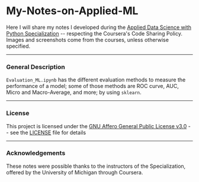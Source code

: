 # My-Notes-on-Applied-ML
Here I will share my notes I developed during the [Applied Data Science with Python Specialization](https://www.coursera.org/specializations/data-science-python) -- respecting the  Coursera's Code Sharing Policy. Images and screenshots come from the courses, unless otherwise specified.

---

### General Description

`Evaluation_ML.ipynb` has the different evaluation methods to measure the performance of a model; some of those methods are ROC curve, AUC, Micro and Macro-Average, and more; by using `sklearn`. 

---
### License

This project is licensed under the [GNU Affero General Public License v3.0](https://www.gnu.org/licenses/agpl-3.0.en.html) -- 
see the [LICENSE](https://github.com/Chinnasf/My-Notes-on-Applied-ML/blob/master/LICENSE) file for details

---

### Acknowledgements

These notes were possible thanks to the instructors of the Specialization, offered by the University of Michigan through Coursera.
